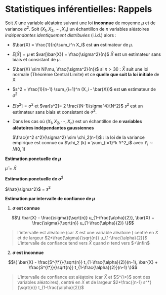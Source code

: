 # Statistiques inférentielles: Rappels

Soit $X$ une variable aléatoire suivant une loi **inconnue** de moyenne $\mu$ et de variance $\sigma^2$.
Soit $(X_1, X_2, \cdots, X_n)$ un échantillon de $n$ variables aléatoires *indépendantes identiquement distribuées* (i.i.d.) alors :

+ $\bar{X} = \frac{1}{n}\sum_i^n X_i$ est **un** estimateur de $\mu$.  

+ $E[\bar{X}] = \mu$ et $var[\bar{X}] = \frac{\sigma^2}{n}$     $\bar{X}$ est un estimateur sans biais et consistant de $\mu$.

+ $\bar{X} \sim N(\mu, \frac{\sigma^2}{n})$  si $n>30$ : $\bar{X}$ suit une loi normale (Théorème Central Limite) et ce **quelle que soit la loi initiale** de X 

+ $s^2 = \frac{1}{n-1} \sum_{i=1}^n (X_i - \bar{X})$  est **un** estimateur de $\sigma^2$

+ $E[s^2] = \sigma^2$ et $var[s^2]= 2 \frac{(N-1)\sigma^4}{N^2}$ $s^2$ est un estimateur sans biais et consistant de $\sigma^2$. 

+ Dans les cas où $(X_1, X_2, \cdots, X_n)$ est un échantillon de **$n$ variables aléatoires indépendantes gaussiennes** 

  $\frac{n^2 s^2}{\sigma^2} \sim \chi_2(n-1)$ : la loi de la variance empirique est connue ou $\chi_2 (k) = \sum_{i=1}^k Y^2_i$ avec $Y_i \sim N(0,1)$

**Estimation ponctuelle de $\mu$**

$\hat{\mu} = \bar{X}$

**Estimation ponctuelle de $\sigma^2$** 

$\hat{\sigma^2}$ = $s^2$

**Estimation par intervalle de confiance de $\mu$**

1. **$\sigma$ est connue** 

$$\{ \bar{X} - \frac{\sigma}{\sqrt{n}} u_{1-\frac{\alpha}{2}}, \bar{X} + \frac{\sigma}{\sqrt{n}} u_{1-\frac{\alpha}{2}} \}$$

>l'intervalle est aléatoire (car $\bar{X}$ est une variable aléatoire ) centré en  $\bar{X}$  et de largeur $2*\frac{\sigma}{\sqrt{n}} u_{1-\frac{\alpha}{2}}$ 
> L'intervalle de confiance tend vers $\bar{X}$ quand $n$ tend vers $+\infin$

2. **$\sigma$ est inconnue**

$$\{ \bar{X} - \frac{S^{\*}}{\sqrt{n}} t_{1-\frac{\alpha}{2}}(n-1), \bar{X} + \frac{S^{\*}}{\sqrt{n}} t_{1-\frac{\alpha}{2}}(n-1) \}$$

> L'intervalle de confiance est aléatoire (car $\bar{X}$ et $S^{\*}$ sont des variables aléatoires),  centré en  $\bar{X}$  et de largeur $2*\frac{(n-1) s^*}{\sqrt{n}} t_{1-\frac{\alpha}{2}}$ 





###### 
